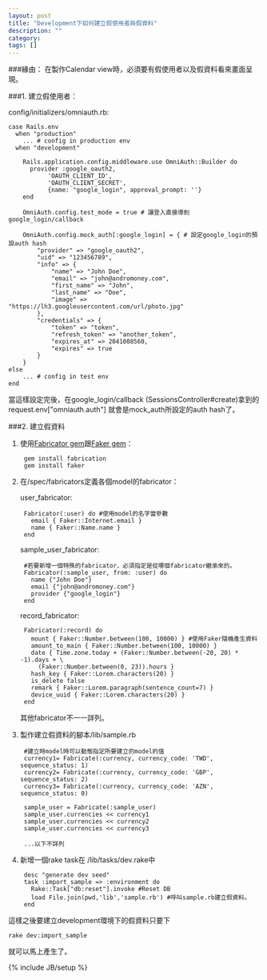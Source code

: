 ```yaml
---
layout: post
title: "Development下如何建立假使用者與假資料"
description: ""
category: 
tags: []
---
```

###緣由：
在製作Calendar view時，必須要有假使用者以及假資料看來畫面呈現。

###1. 建立假使用者：

config/initializers/omniauth.rb:

    case Rails.env
      when "production"
        ... # config in production env
      when "development" 
              
	    Rails.application.config.middleware.use OmniAuth::Builder do
	      provider :google_oauth2,
               'OAUTH_CLIENT_ID',
               'OAUTH_CLIENT_SECRET',
               {name: "google_login", approval_prompt: ''}
    	end
    
	    OmniAuth.config.test_mode = true # 讓登入直接導到 google_login/callback
	
    	OmniAuth.config.mock_auth[:google_login] = { # 設定google_login的預設auth hash
        	"provider" => "google_oauth2",
	        "uid" => "123456789",
    	    "info" => {
        	    "name" => "John Doe",
            	"email" => "john@andromoney.com",
	            "first_name" => "John",
    	        "last_name" => "Doe",
        	    "image" => "https://lh3.googleusercontent.com/url/photo.jpg"
	        },
    	    "credentials" => {
        	    "token" => "token",
            	"refresh_token" => "another_token",
	            "expires_at" => 2041008560,
    	        "expires" => true
        	}
	    }	  
	else
        ... # config in test env
	end

當這樣設定完後，在google_login/callback (SessionsController#create)拿到的 request.env["omniauth.auth"] 就會是mock_auth所設定的auth hash了。	

###2. 建立假資料

1. 使用[Fabricator gem](http://www.fabricationgem.org/)跟[Faker gem](https://github.com/stympy/faker)：

		gem install fabrication
		gem install faker
	
2. 在/spec/fabricators定義各個model的fabricator：

	user_fabricator:
	
		Fabricator(:user) do #使用model的名字當參數
		  email { Faker::Internet.email }
		  name { Faker::Name.name }
		end

	sample_user_fabricator:

		#若要新增一個特殊的fabricator，必須指定是從哪個fabricator繼承來的。
		Fabricator(:sample_user, from: :user) do 	
		  name {"John Doe"}
		  email {"john@andromoney.com"}
		  provider {"google_login"}
		end
	
	record_fabricator:
	
		Fabricator(:record) do
		  mount { Faker::Number.between(100, 10000) } #使用Faker隨機產生資料
		  amount_to_main { Faker::Number.between(100, 10000) }
		  date { Time.zone.today + (Faker::Number.between(-20, 20) * -1).days + \
		  	(Faker::Number.between(0, 23)).hours }
		  hash_key { Faker::Lorem.characters(20) }
		  is_delete false
		  remark { Faker::Lorem.paragraph(sentence_count=7) }
		  device_uuid { Faker::Lorem.characters(20) }
		end

	其他fabricator不一一詳列。

3. 製作建立假資料的腳本/lib/sample.rb

		#建立時model時可以動態指定所要建立的model的值
		currency1= Fabricate(:currency, currency_code: 'TWD', sequence_status: 1)
		currency2= Fabricate(:currency, currency_code: 'GBP', sequence_status: 2)
		currency3= Fabricate(:currency, currency_code: 'AZN', sequence_status: 0)
		
		sample_user = Fabricate(:sample_user)
		sample_user.currencies << currency1
		sample_user.currencies << currency2
		sample_user.currencies << currency3

		...以下不詳列
		
4. 新增一個rake task在 /lib/tasks/dev.rake中
	
		desc "generate dev seed"
		task :import_sample => :environment do
    	  Rake::Task["db:reset"].invoke #Reset DB
		  load File.join(pwd,'lib','sample.rb') #呼叫sample.rb建立假資料。
		end	

這樣之後要建立development環境下的假資料只要下
	
	rake dev:import_sample
	
就可以馬上產生了。

{% include JB/setup %}
